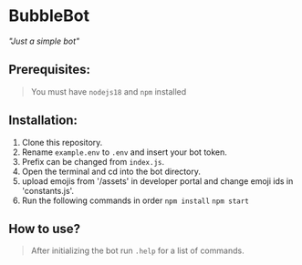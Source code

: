 # BubbleBot
*"Just a simple bot"*
## Prerequisites: 
> You must have `nodejs18` and `npm` installed

## Installation: 
1. Clone this repository.
2. Rename `example.env` to `.env` and insert your bot token.
3. Prefix can be changed from `index.js`.
4. Open the terminal and cd into the bot directory.
5. upload emojis from '/assets' in developer portal and change emoji ids in 'constants.js'. 
6. Run the following commands in order `npm install` `npm start`

## How to use?
> After initializing the bot run `.help` for a list of commands.
